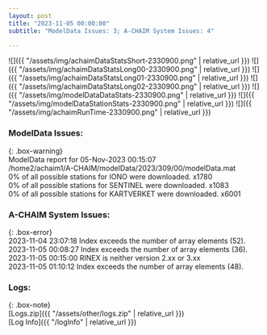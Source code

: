 ```yaml
---
layout: post
title: "2023-11-05 00:00:00"
subtitle: "ModelData Issues: 3; A-CHAIM System Issues: 4"

---
```


![]({{ "/assets/img/achaimDataStatsShort-2330900.png" | relative_url }})
![]({{ "/assets/img/achaimDataStatsLong00-2330900.png" | relative_url }})
![]({{ "/assets/img/achaimDataStatsLong01-2330900.png" | relative_url }})
![]({{ "/assets/img/achaimDataStatsLong02-2330900.png" | relative_url }})
![]({{ "/assets/img/modelDataDataStats-2330900.png" | relative_url }})
![]({{ "/assets/img/modelDataStationStats-2330900.png" | relative_url }})
![]({{ "/assets/img/achaimRunTime-2330900.png" | relative_url }})


### ModelData Issues:  
  
{: .box-warning}  
 ModelData report for 05-Nov-2023 00:15:07   
 /home2/achaim1/A-CHAIM/modelData/2023/309/00/modelData.mat   
 0% of all possible stations for IONO were downloaded. x1780   
 0% of all possible stations for SENTINEL were downloaded. x1083   
 0% of all possible stations for KARTVERKET were downloaded. x6001   
  
### A-CHAIM System Issues:  
  
{: .box-error}  
2023-11-04 23:07:18 Index exceeds the number of array elements (52).  
2023-11-05 00:08:27 Index exceeds the number of array elements (36).  
2023-11-05 00:15:00 RINEX is neither version 2.xx or 3.xx  
2023-11-05 01:10:12 Index exceeds the number of array elements (48).  

### Logs:  
  
{: .box-note}  
[Logs.zip]({{ "/assets/other/logs.zip" | relative_url }})  
[Log Info]({{ "/logInfo" | relative_url }})  
